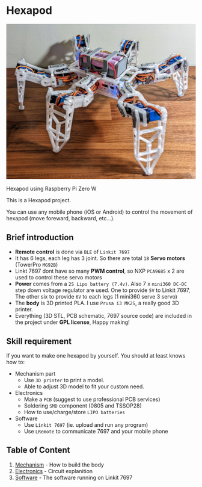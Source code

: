 # Hexapod

![banner](files/hexapod.jpg)

Hexapod using Raspberry Pi Zero W

This is a Hexapod project.

You can use any mobile phone (iOS or Android) to control the movement of hexapod (move foreward, backward, etc...).

## Brief introduction

* **Remote control** is done via `BLE` of `Linkit 7697`
* It has 6 legs, each leg has 3 joint. So there are total `18` **Servo motors** (TowerPro `MG92B`)
* Linkt 7697 dont have so many **PWM control**, so NXP `PCA9685` x 2 are used to control these servo motors
* **Power** comes from a `2S Lipo battery (7.4v)`. Also 7 x `mini360 DC-DC` step down voltage regulator are used. One to provide `5V` to Linkit 7697, The other six to provide `6V` to each legs (1 mini360 serve 3 servo)
* The **body** is 3D printed PLA. I use `Prusa i3 MK2S`, a really good 3D printer.
* Everything (3D STL, PCB schematic, 7697 source code) are included in the project under **GPL license**, Happy making!

## Skill requirement

If you want to make one hexapod by yourself. You should at least knows how to:

* Mechanism part
  * Use `3D printer` to print a model.
  * Able to adjust 3D model to fit your custom need.
* Electronics
  * Make a `PCB` (suggest to use professional PCB services)
  * Soldering `SMD` component (0805 and TSSOP28)
  * How to use/charge/store `LIPO batteries`
* Software
  * Use `Linkit 7697` (ie. upload and run any program)
  * Use `LRemote` to communicate 7697 and your mobile phone

## Table of Content

1. [Mechanism](mechanism/) - How to build the body
1. [Electronics](electronics/) - Circuit explanition
1. [Software](software/) - The software running on Linkit 7697
